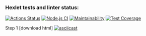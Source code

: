 ### Hexlet tests and linter status:
[![Actions Status](https://github.com/fumufu86/backend-project-lvl3/workflows/hexlet-check/badge.svg)](https://github.com/fumufu86/backend-project-lvl3/actions)
[![Node.js CI](https://github.com/fumufu86/backend-project-lvl3/actions/workflows/node.js.yml/badge.svg)](https://github.com/fumufu86/backend-project-lvl3/actions/workflows/node.js.yml)
[![Maintainability](https://api.codeclimate.com/v1/badges/d3303c65215160e3dad2/maintainability)](https://codeclimate.com/github/fumufu86/backend-project-lvl3/maintainability)
[![Test Coverage](https://api.codeclimate.com/v1/badges/d3303c65215160e3dad2/test_coverage)](https://codeclimate.com/github/fumufu86/backend-project-lvl3/test_coverage)


Step 1 [download html]
[![asciicast](https://asciinema.org/a/rHIyQLkbrtzCErLSKbrTmC6M2.svg)](https://asciinema.org/a/rHIyQLkbrtzCErLSKbrTmC6M2)
